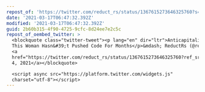 ```yaml
---
repost_of: 'https://twitter.com/reduct_rs/status/1367615273646325760?s=12'
date: '2021-03-17T06:47:32.392Z'
modified: '2021-03-17T06:47:32.392Z'
guid: 2b60b315-4f90-4725-9cfc-8d24ee7e2c5c
repost_of_oembed_twitter: >
  <blockquote class="twitter-tweet"><p lang="en" dir="ltr">Anticapitalist Icon?
  This Woman Hasn&#39;t Pushed Code For Months</p>&mdash; ReductRs (@reduct_rs)
  <a
  href="https://twitter.com/reduct_rs/status/1367615273646325760?ref_src=twsrc%5Etfw">March
  4, 2021</a></blockquote>

  <script async src="https://platform.twitter.com/widgets.js"
  charset="utf-8"></script>
---
```

 
